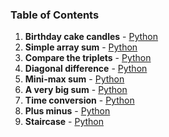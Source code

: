 ### Table of Contents
1. __Birthday cake candles__ - [Python](Birthday%20Cake%20Candles.py)
1. __Simple array sum__ - [Python](Simple%20Array%20Sum.py)
1. __Compare the triplets__ - [Python](Compare%20the%20Triplets.py)
1. __Diagonal difference__ - [Python](Diagonal%20Difference.py)
1. __Mini-max sum__ - [Python](Mini-Max%20Sum.py)
1. __A very big sum__ - [Python](A%20Very%20Big%20Sum.py)
1. __Time conversion__ - [Python](Time%20Conversion.py)
1. __Plus minus__ - [Python](Plus%20Minus.py)
1. __Staircase__ - [Python](Staircase.py)

